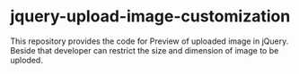 # jquery-upload-image-customization
This repository provides the code for Preview of uploaded image in jQuery. Beside that developer can restrict the size and dimension of image to be uploded.

